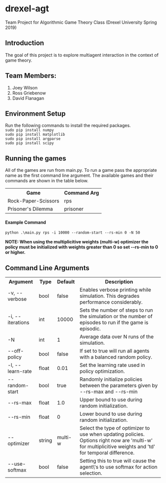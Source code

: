 # drexel-agt
Team Project for Algorithmic Game Theory Class (Drexel University Spring 2019)

<h2>Introduction</h2>
The goal of this project is to explore multiagent interaction in the context of game theory.

<h2>Team Members:</h2>
<ol>
  <li>Joey Wilson</li>
  <li>Ross Griebenow</li>
  <li>David Flanagan</li>
</ol>

<h2>Environment Setup</h2>
Run the following commands to install the required packages.</br>
<code>sudo pip install numpy</code></br>
<code>sudo pip install matplotlib</code></br>
<code>sudo pip install argparse</code></br>
<code>sudo pip install scipy</code></br>

<h2>Running the games</h2>
All of the games are run from main.py.  To run a game pass the appropriate name as the first command line argument.  The available games and their commands are shown in the table below.</br>
<table>
  <tr><th>Game</th><th>Command Arg</th></tr>
  <tr><td>Rock-Paper-Scissors</td><td>rps</td></tr>
  <tr><td>Prisoner's Dilemma</td><td>prisoner</td></tr>
</table>
<h4>Example Command</h4>
<code>python .\main.py rps -i 10000 --random-start --rs-min 0 -N 50</code><br>
<p><b>NOTE: When using the multiplicitive weights (multi-w) optimizer the policy must be initialized with weights greater than 0 so set --rs-min to 0 or higher.</b></p>
<h2>Command Line Arguments</h2>
<table>
  <tr><th>Argument</th><th>Type</th><th>Default</th><th>Description</th></tr>
  <tr><td>-v, --verbose</td><td>bool</td><td>false</td><td>Enables verbose printing while simulation.  This degrades performance considerably.</td>
  <tr><td>-i, --iterations</td><td>int</td><td>10000</td><td>Sets the number of steps to run the simulation or the number of episodes to run if the game is episodic.</td></tr>
  <tr><td>-N</td><td>int</td><td>1</td><td>Average data over N runs of the simulation.</td></tr>
  <tr><td>--off-policy</td><td>bool</td><td>false</td><td>If set to true will run all agents with a balanced random policy.</td></tr>
  <tr><td>-l, --learn-rate</td><td>float</td><td>0.01</td><td>Set the learning rate used in policy optimization.</td></tr>
  <tr><td>--random-start</td><td>bool</td><td>true</td><td>Randomly initialize policies between the parameters given by --rs-max and --rs-min</td></tr>
  <tr><td>--rs-max</td><td>float</td><td>1.0</td><td>Upper bound to use during random initialization.</td></tr>
  <tr><td>--rs-min</td><td>float</td><td>0</td><td>Lower bound to use during random initialization.</td></tr>
  <tr><td>--optimizer</td><td>string</td><td>multi-w</td><td>Select the type of optimizer to use when updating policies. Options right now are 'multi-w' for multiplicitive weights and 'td' for temporal difference.</td></tr>
  <tr><td>--use-softmax</td><td>bool</td><td>false</td><td>Setting this to true will cause the agent\'s to use softmax for action selection.</td></tr>
</table>
